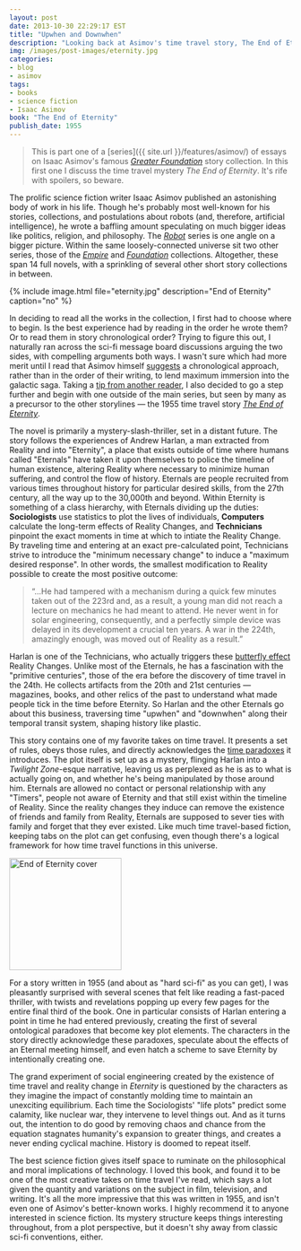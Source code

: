 ```yaml
---
layout: post
date: 2013-10-30 22:29:17 EST
title: "Upwhen and Downwhen"
description: "Looking back at Asimov's time travel story, The End of Eternity."
img: /images/post-images/eternity.jpg
categories:
- blog
- asimov
tags:
- books
- science fiction
- Isaac Asimov
book: "The End of Eternity"
publish_date: 1955
---
```


> This is part one of a [series]({{ site.url }}/features/asimov/) of essays on Isaac Asimov's famous
> _[Greater Foundation](https://en.wikipedia.org/wiki/Foundation_Series#List_of_books_within_the_Foundation_Universe)_ story
> collection. In this first one I discuss the time travel mystery _The End of Eternity_. It's rife with spoilers, so beware.

The prolific science fiction writer Isaac Asimov published an astonishing body of work in his life. Though he's probably most well-known for his stories, collections, and postulations about robots (and, therefore, artificial intelligence), he wrote a baffling amount speculating on much bigger ideas like politics, religion, and philosophy. The _[Robot](http://en.wikipedia.org/wiki/Robot_series_(Asimov))_ series is one angle on a bigger picture. Within the same loosely-connected universe sit two other series, those of the _[Empire](http://en.wikipedia.org/wiki/Galactic_Empire_(series))_ and _[Foundation](http://en.wikipedia.org/wiki/Foundation_Series)_ collections. Altogether, these span 14 full novels, with a sprinkling of several other short story collections in between.

{% include image.html file="eternity.jpg" description="End of Eternity" caption="no" %}

In deciding to read all the works in the collection, I first had to choose where to begin. Is the best experience had by reading in the order he wrote them? Or to read them in story chronological order? Trying to figure this out, I naturally ran across the sci-fi message board discussions arguing the two sides, with compelling arguments both ways. I wasn't sure which had more merit until I read that Asimov himself [suggests](http://www3.sympatico.ca/n.rieck/links/cool_sci_fi.html#asimov-suggested-reading-order) a chronological approach, rather than in the order of their writing, to lend maximum immersion into the galactic saga. Taking a [tip from another reader](https://scifi.stackexchange.com/questions/2335/what-order-should-asimovs-foundation-series-be-read-in/2347#2347), I also decided to go a step further and begin with one outside of the main series, but seen by many as a precursor to the other storylines &mdash; the 1955 time travel story _[The End of Eternity](https://www.goodreads.com/book/show/509784.The_End_of_Eternity)_.

The novel is primarily a mystery-slash-thriller, set in a distant future. The story follows the experiences of Andrew Harlan, a man extracted from Reality and into "Eternity", a place that exists outside of time where humans called "Eternals" have taken it upon themselves to police the timeline of human existence, altering Reality where necessary to minimize human suffering, and control the flow of history. Eternals are people recruited from various times throughout history for particular desired skills, from the 27th century, all the way up to the 30,000th and beyond. Within Eternity is something of a class hierarchy, with Eternals dividing up the duties: **Sociologists** use statistics to plot the lives of individuals, **Computers** calculate the long-term effects of Reality Changes, and **Technicians** pinpoint the exact moments in time at which to intiate the Reality Change. By traveling time and entering at an exact pre-calculated point, Technicians strive to introduce the "minimum necessary change" to induce a "maximum desired response". In other words, the smallest modification to Reality possible to create the most positive outcome:

>“...He had tampered with a mechanism during a quick few minutes taken out of the 223rd and, as a result, a young man did not reach a lecture on mechanics he had meant to attend. He never went in for solar engineering, consequently, and a perfectly simple device was delayed in its development a crucial ten years. A war in the 224th, amazingly enough, was moved out of Reality as a result.”

Harlan is one of the Technicians, who actually triggers these [butterfly effect](https://en.wikipedia.org/wiki/Butterfly_effect) Reality Changes. Unlike most of the Eternals, he has a fascination with the "primitive centuries", those of the era before the discovery of time travel in the 24th. He collects artifacts from the 20th and 21st centuries &mdash; magazines, books, and other relics of the past to understand what made people tick in the time before Eternity. So Harlan and the other Eternals go about this business, traversing time "upwhen" and "downwhen" along their temporal transit system, shaping history like plastic.

This story contains one of my favorite takes on time travel. It presents a set of rules, obeys those rules, and directly acknowledges the [time paradoxes](https://en.wikipedia.org/wiki/Ontological_paradox) it introduces. The plot itself is set up as a mystery, flinging Harlan into a _Twilight Zone_-esque narrative, leaving us as perplexed as he is as to what is actually going on, and whether he's being manipulated by those around him. Eternals are allowed no contact or personal relationship with any "Timers", people not aware of Eternity and that still exist within the timeline of Reality. Since the reality changes they induce can remove the existence of friends and family from Reality, Eternals are supposed to sever ties with family and forget that they ever existed. Like much time travel-based fiction, keeping tabs on the plot can get confusing, even though there's a logical framework for how time travel functions in this universe.

<img src="{{ site.url }}/images/post-images/eternity-cover.jpg" class="right" style="width:200px" alt="End of Eternity cover" />

For a story written in 1955 (and about as "hard sci-fi" as you can get), I was pleasantly surprised with several scenes that felt like reading a fast-paced thriller, with twists and revelations popping up every few pages for the entire final third of the book. One in particular consists of Harlan entering a point in time he had entered previously, creating the first of several ontological paradoxes that become key plot elements. The characters in the story directly acknowledge these paradoxes, speculate about the effects of an Eternal meeting himself, and even hatch a scheme to save Eternity by intentionally creating one.

The grand experiment of social engineering created by the existence of time travel and reality change in _Eternity_ is questioned by the characters as they imagine the impact of constantly molding time to maintain an unexciting equilibrium. Each time the Sociologists' "life plots" predict some calamity, like nuclear war, they intervene to level things out. And as it turns out, the intention to do good by removing chaos and chance from the equation stagnates humanity's expansion to greater things, and creates a never ending cyclical machine. History is doomed to repeat itself.

The best science fiction gives itself space to ruminate on the philosophical and moral implications of technology. I loved this book, and found it to be one of the most creative takes on time travel I've read, which says a lot given the quantity and variations on the subject in film, television, and writing. It's all the more impressive that this was written in 1955, and isn't even one of Asimov's better-known works. I highly recommend it to anyone interested in science fiction. Its mystery structure keeps things interesting throughout, from a plot perspective, but it doesn't shy away from classic sci-fi conventions, either.
